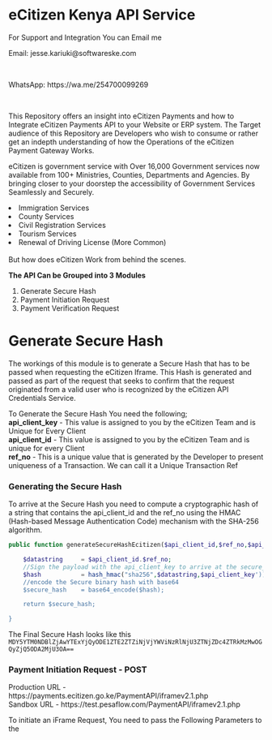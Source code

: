 # eCitizen Kenya API Service

For Support and Integration You can Email me
<p>Email: jesse.kariuki@softwareske.com</p><br>
<p> WhatsApp: https://wa.me/254700099269</p><br>

This Repository offers an insight into eCitizen Payments and how to Integrate eCitizen Payments API to your Website or ERP system. The Target audience of this Repository are Developers who wish to consume or rather get an indepth understanding of how the Operations of the eCitizen Payment Gateway Works.
<p> eCitizen is government service with Over 16,000 Government services now available from 100+ Ministries, Counties, Departments and Agencies. By bringing closer to your doorstep the accessibility of Government Services Seamlessly and Securely.
  
<li> Immigration Services </li>
<li> County Services  </li>
<li> Civil Registration Services</li>
<li> Tourism Services </li>
<li> Renewal of Driving License (More Common)</li>
<br>
But how does eCitizen Work from behind the scenes. 
</p>
<strong> The API Can be Grouped into 3 Modules </strong>

<ol>
<li> Generate Secure Hash </li>
<li> Payment Initiation Request</li>
<li> Payment Verification Request </li>
</ol>

<h1> Generate Secure Hash </h1>
<p> The workings of this module is to generate a Secure Hash that has to be passed when requesting the eCitizen Iframe. This Hash is generated and passed as part of the request that seeks to confirm that the request originated from a valid user who is recognized by the eCitizen API Credentials Service.
</p>

<p>To Generate the Secure Hash You need the following;
<br>
<strong>api_client_key</strong> - This value is assigned to you by the eCitizen Team and is Unique for Every Client <br>
<strong>api_client_id</strong> - This value is assigned to you by the eCitizen Team and is unique for every Client <br>
<strong>ref_no</strong> - This is a unique value that is generated by the Developer to present uniqueness of a Transaction. We can call it a Unique Transaction Ref</p>

<h3> Generating the Secure Hash</h3>
To arrive at the Secure Hash you need to compute a cryptographic hash of a string that contains the api_client_id and the ref_no using the HMAC (Hash-based Message Authentication Code) mechanism with the SHA-256 algorithm.

```php
public function generateSecureHashEcitizen($api_client_id,$ref_no,$api_client_key,$api_client_key){

    $datastring     = $api_client_id.$ref_no;
    //Sign the payload with the api_client_key to arrive at the secure_hash
    $hash           = hash_hmac("sha256",$datastring,$api_client_key'));
    //encode the Secure binary hash with base64
    $secure_hash    = base64_encode($hash);

    return $secure_hash;

}
```
The Final Secure Hash looks like this
<code>
MDY5YTM0NDBlZjAwYTExYjQyODE1ZTE2ZTZiNjVjYWViNzRlNjU3ZTNjZDc4ZTRkMzMwOGQyZjQ5ODA2MjU3OA==
</code>

<h3>Payment Initiation Request - POST </h3>
  Production URL - https://payments.ecitizen.go.ke/PaymentAPI/iframev2.1.php <br>
  Sandbox URL    - https://test.pesaflow.com/PaymentAPI/iframev2.1.php

<p>To initiate an iFrame Request, You need to pass the Following Parameters to the </p>



